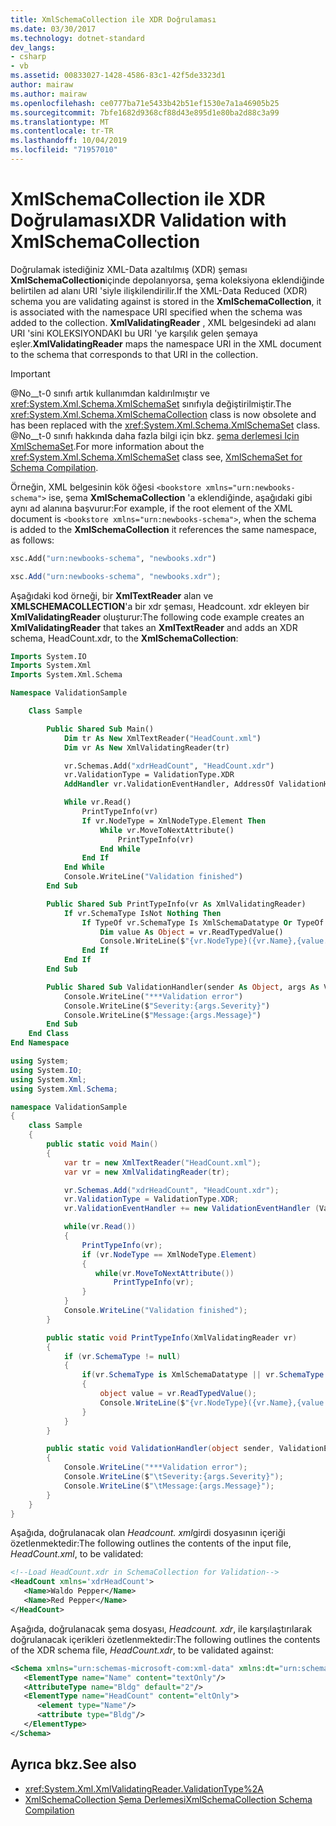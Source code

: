 ```yaml
---
title: XmlSchemaCollection ile XDR Doğrulaması
ms.date: 03/30/2017
ms.technology: dotnet-standard
dev_langs:
- csharp
- vb
ms.assetid: 00833027-1428-4586-83c1-42f5de3323d1
author: mairaw
ms.author: mairaw
ms.openlocfilehash: ce0777ba71e5433b42b51ef1530e7a1a46905b25
ms.sourcegitcommit: 7bfe1682d9368cf88d43e895d1e80ba2d88c3a99
ms.translationtype: MT
ms.contentlocale: tr-TR
ms.lasthandoff: 10/04/2019
ms.locfileid: "71957010"
---
```

# <a name="xdr-validation-with-xmlschemacollection"></a><span data-ttu-id="13d59-102">XmlSchemaCollection ile XDR Doğrulaması</span><span class="sxs-lookup"><span data-stu-id="13d59-102">XDR Validation with XmlSchemaCollection</span></span>

<span data-ttu-id="13d59-103">Doğrulamak istediğiniz XML-Data azaltılmış (XDR) şeması **XmlSchemaCollection**içinde depolanıyorsa, şema koleksiyona eklendiğinde belirtilen ad alanı URI 'siyle ilişkilendirilir.</span><span class="sxs-lookup"><span data-stu-id="13d59-103">If the XML-Data Reduced (XDR) schema you are validating against is stored in the **XmlSchemaCollection**, it is associated with the namespace URI specified when the schema was added to the collection.</span></span> <span data-ttu-id="13d59-104">**XmlValidatingReader** , XML belgesindeki ad alanı URI 'sini KOLEKSIYONDAKI bu URI 'ye karşılık gelen şemaya eşler.</span><span class="sxs-lookup"><span data-stu-id="13d59-104">**XmlValidatingReader** maps the namespace URI in the XML document to the schema that corresponds to that URI in the collection.</span></span>

> [!IMPORTANT]
> <span data-ttu-id="13d59-105">@No__t-0 sınıfı artık kullanımdan kaldırılmıştır ve <xref:System.Xml.Schema.XmlSchemaSet> sınıfıyla değiştirilmiştir.</span><span class="sxs-lookup"><span data-stu-id="13d59-105">The <xref:System.Xml.Schema.XmlSchemaCollection> class is now obsolete and has been replaced with the <xref:System.Xml.Schema.XmlSchemaSet> class.</span></span> <span data-ttu-id="13d59-106">@No__t-0 sınıfı hakkında daha fazla bilgi için bkz. [şema derlemesi Için XmlSchemaSet](xmlschemaset-for-schema-compilation.md).</span><span class="sxs-lookup"><span data-stu-id="13d59-106">For more information about the <xref:System.Xml.Schema.XmlSchemaSet> class see, [XmlSchemaSet for Schema Compilation](xmlschemaset-for-schema-compilation.md).</span></span>

<span data-ttu-id="13d59-107">Örneğin, XML belgesinin kök öğesi `<bookstore xmlns="urn:newbooks-schema">` ise, şema **XmlSchemaCollection** 'a eklendiğinde, aşağıdaki gibi aynı ad alanına başvurur:</span><span class="sxs-lookup"><span data-stu-id="13d59-107">For example, if the root element of the XML document is `<bookstore xmlns="urn:newbooks-schema">`, when the schema is added to the **XmlSchemaCollection** it references the same namespace, as follows:</span></span>

```vb
xsc.Add("urn:newbooks-schema", "newbooks.xdr")
```

```csharp
xsc.Add("urn:newbooks-schema", "newbooks.xdr");
```

<span data-ttu-id="13d59-108">Aşağıdaki kod örneği, bir **XmlTextReader** alan ve **XMLSCHEMACOLLECTION**'a bir xdr şeması, Headcount. xdr ekleyen bir **XmlValidatingReader** oluşturur:</span><span class="sxs-lookup"><span data-stu-id="13d59-108">The following code example creates an **XmlValidatingReader** that takes an **XmlTextReader** and adds an XDR schema, HeadCount.xdr, to the **XmlSchemaCollection**:</span></span>

```vb
Imports System.IO
Imports System.Xml
Imports System.Xml.Schema

Namespace ValidationSample

    Class Sample

        Public Shared Sub Main()
            Dim tr As New XmlTextReader("HeadCount.xml")
            Dim vr As New XmlValidatingReader(tr)

            vr.Schemas.Add("xdrHeadCount", "HeadCount.xdr")
            vr.ValidationType = ValidationType.XDR
            AddHandler vr.ValidationEventHandler, AddressOf ValidationHandler

            While vr.Read()
                PrintTypeInfo(vr)
                If vr.NodeType = XmlNodeType.Element Then
                    While vr.MoveToNextAttribute()
                        PrintTypeInfo(vr)
                    End While
                End If
            End While
            Console.WriteLine("Validation finished")
        End Sub

        Public Shared Sub PrintTypeInfo(vr As XmlValidatingReader)
            If vr.SchemaType IsNot Nothing Then
                If TypeOf vr.SchemaType Is XmlSchemaDatatype Or TypeOf vr.SchemaType Is XmlSchemaSimpleType Then
                    Dim value As Object = vr.ReadTypedValue()
                    Console.WriteLine($"{vr.NodeType}({vr.Name},{value.GetType().Name}):{value}")
                End If
            End If
        End Sub

        Public Shared Sub ValidationHandler(sender As Object, args As ValidationEventArgs)
            Console.WriteLine("***Validation error")
            Console.WriteLine($"Severity:{args.Severity}")
            Console.WriteLine($"Message:{args.Message}")
        End Sub
    End Class
End Namespace
```

```csharp
using System;
using System.IO;
using System.Xml;
using System.Xml.Schema;

namespace ValidationSample
{
    class Sample
    {
        public static void Main()
        {
            var tr = new XmlTextReader("HeadCount.xml");
            var vr = new XmlValidatingReader(tr);

            vr.Schemas.Add("xdrHeadCount", "HeadCount.xdr");
            vr.ValidationType = ValidationType.XDR;
            vr.ValidationEventHandler += new ValidationEventHandler (ValidationHandler);

            while(vr.Read())
            {
                PrintTypeInfo(vr);
                if (vr.NodeType == XmlNodeType.Element)
                {
                   while(vr.MoveToNextAttribute())
                       PrintTypeInfo(vr);
                }
            }
            Console.WriteLine("Validation finished");
        }

        public static void PrintTypeInfo(XmlValidatingReader vr)
        {
            if (vr.SchemaType != null)
            {
                if(vr.SchemaType is XmlSchemaDatatype || vr.SchemaType is XmlSchemaSimpleType)
                {
                    object value = vr.ReadTypedValue();
                    Console.WriteLine($"{vr.NodeType}({vr.Name},{value.GetType().Name}):{value}");
                }
            }
        }

        public static void ValidationHandler(object sender, ValidationEventArgs args)
        {
            Console.WriteLine("***Validation error");
            Console.WriteLine($"\tSeverity:{args.Severity}");
            Console.WriteLine($"\tMessage:{args.Message}");
        }
    }
}
```

<span data-ttu-id="13d59-109">Aşağıda, doğrulanacak olan *Headcount. xml*girdi dosyasının içeriği özetlenmektedir:</span><span class="sxs-lookup"><span data-stu-id="13d59-109">The following outlines the contents of the input file, *HeadCount.xml*, to be validated:</span></span>

```xml
<!--Load HeadCount.xdr in SchemaCollection for Validation-->
<HeadCount xmlns='xdrHeadCount'>
   <Name>Waldo Pepper</Name>
   <Name>Red Pepper</Name>
</HeadCount>
```

<span data-ttu-id="13d59-110">Aşağıda, doğrulanacak şema dosyası, *Headcount. xdr*, ile karşılaştırılarak doğrulanacak içerikleri özetlenmektedir:</span><span class="sxs-lookup"><span data-stu-id="13d59-110">The following outlines the contents of the XDR schema file, *HeadCount.xdr*, to be validated against:</span></span>

```xml
<Schema xmlns="urn:schemas-microsoft-com:xml-data" xmlns:dt="urn:schemas-microsoft-com:datatypes">
   <ElementType name="Name" content="textOnly"/>
   <AttributeType name="Bldg" default="2"/>
   <ElementType name="HeadCount" content="eltOnly">
      <element type="Name"/>
      <attribute type="Bldg"/>
   </ElementType>
</Schema>
```

## <a name="see-also"></a><span data-ttu-id="13d59-111">Ayrıca bkz.</span><span class="sxs-lookup"><span data-stu-id="13d59-111">See also</span></span>

- <xref:System.Xml.XmlValidatingReader.ValidationType%2A>
- [<span data-ttu-id="13d59-112">XmlSchemaCollection Şema Derlemesi</span><span class="sxs-lookup"><span data-stu-id="13d59-112">XmlSchemaCollection Schema Compilation</span></span>](xmlschemacollection-schema-compilation.md)
